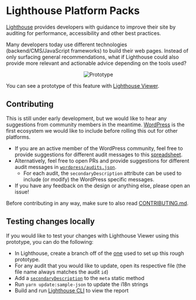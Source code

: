 # Lighthouse Platform Packs

[Lighthouse](https://github.com/GoogleChrome/lighthouse) provides developers with guidance to improve their site by auditing for performance, accessibility and other best practices.

Many developers today use different technologies (backend/CMS/JavaScript frameworks) to build their web pages. Instead of only surfacing general recommendations, what if Lighthouse could also provide more relevant and actionable advice depending on the tools used?

<p align="center">
  <img alt="Prototype" title="Prototype" src="https://raw.githubusercontent.com/GoogleChrome/lighthouse-platform-packs/master/assets/platform-pack-example.png">
</p>

You can see a prototype of this feature with [Lighthouse Viewer](http://bit.ly/lh-platform-packs).

## Contributing

This is still under early development, but we would like to hear any suggestions from community members in the meantime. [WordPress](https://wordpress.com/) is the first ecosystem we would like to include before rolling this out for other platforms. 

* If you are an active member of the WordPress community, feel free to provide suggestions for different audit messages to this [spreadsheet]( https://docs.google.com/spreadsheets/d/1D4sz4NmhTjekJR2HIFX6QvO76c9PU2LHKDBf19YLnrA/edit?usp=sharing).
* Alternatively, feel free to open PRs and provide suggestions for different audit messages in [`wordpress/audits.json`](./wordpress/audits.json).
  * For each audit, the `secondaryDescription` attribute can be used to include (or modify) the WordPress specific messages.
* If you have any feedback on the design or anything else, please open an issue!

Before contributing in any way, make sure to also read [CONTRIBUTING.md](./CONTRIBUTING.md).

## Testing changes locally

If you would like to test your changes with Lighthouse Viewer using this prototype, you can do the following:

* In Lighthouse, create a branch off of the [one](https://github.com/housseindjirdeh/lighthouse/tree/wp-advice-pack) used to set up this rough prototype.
* For any audit that you would like to update, open its respective file (the file name always matches the audit `id`)
* Add a [`secondaryDescription`](https://github.com/housseindjirdeh/lighthouse/blob/wp-advice-pack/lighthouse-core/audits/byte-efficiency/offscreen-images.js#L52) to the `meta` static method
* Run `yarn update:sample-json` to update the i18n strings
* Build and run [Lighthouse CLI](https://github.com/GoogleChrome/lighthouse#run) to view the report
